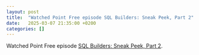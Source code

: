 ```yaml
---
layout: post
title:  "Watched Point Free episode SQL Builders: Sneak Peek, Part 2"
date:   2025-03-07 21:35:00 +0200
categories: []
---
```

Watched Point Free episode  [SQL Builders: Sneak Peek, Part 2](https://www.pointfree.co/episodes/ep315-sql-builders-sneak-peek-part-2).

